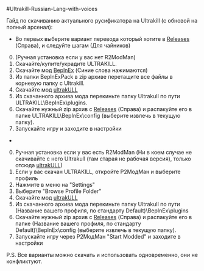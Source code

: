 #Ultrakill-Russian-Lang-with-voices

Гайд по скачиванию актуального русификатора на Ultrakill (с обновой на полный арсенал):
- Во первых выберите вариант перевода который хотите в [Releases](https://github.com/Quarkrus/Ultrakill-Russian-Lang-with-voices/releases) (Справа), и следуйте шагам (Для чайников)
0. (Ручная установка если у вас нет R2ModMan)
1. Скачайте/купите/украдите ULTRAKILL.
2. Скачайте мод [BeplnEx](https://thunderstore.io/c/ultrakill/p/BepInEx/BepInExPack) (Синие слова нажимаются)
3. Из папки BeplnExPack в zip архиве перетащите все файлы в корневую папку с Ultrakill.
4. Скачайте мод [ultrakULL](https://github.com/ClearwaterUK/UltrakULL/releases/latest)
5. Из скачанного архива мода перекиньте папку Ultrakull по пути ULTRAKILL\BepInEx\plugins.
6. Скачайте нужный zip архив с [Releases](https://github.com/Quarkrus/Ultrakill-Russian-Lang-with-voices/releases) (Справа) и распакуйте его в папке ULTRAKILL\BepInEx\config (выберите извлечь в текущую папку).
7. Запускайте игру и заходите в настройки
-
0. Ручная установка если у вас есть R2ModMan
(Ни в коем случае не скачивайте с него Ultrakull (там старая не рабочая версия), только отсюда [ultrakULL](https://github.com/ClearwaterUK/UltrakULL/releases/latest))
1. Если у вас скачан ULTRAKILL, откройте Р2МодМан и выберите профиль
2. Нажмите в меню на "Settings"
3. Выберите "Browse Profile Folder"
4. Скачайте мод [ultrakULL](https://github.com/ClearwaterUK/UltrakULL/releases/latest)
5. Из скачанного архива мода перекиньте папку Ultrakull по пути (Название вашего профиля, по стандарту Default)\BepInEx\plugins
6. Скачайте нужный zip архив с [Releases](https://github.com/Quarkrus/Ultrakill-Russian-Lang-with-voices/releases) (Справа) и распакуйте его в папке (Название вашего профиля, по стандарту Default)\BepInEx\config (выберите извлечь в текущую папку).
7. Запускайте игру через Р2МодМан "Start Modded" и заходите в настройки

P.S. Все варианты можно скачать и использовать одновременно, они не конфликтуют.
